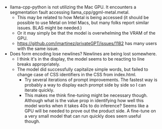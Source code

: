 - llama-cpp-python is not utilizing the Mac GPU. It encounters a segmentation fault accessing llama_cpp/ggml-metal.metal.
  - This may be related to how Metal is being accessed (it should be possible to use Metal on Intel Macs, but many folks report similar issues. BLAS might be needed.)
  - Or it may simply be that the model is overwhelming the VRAM of the GPU.
  - https://github.com/imartinez/privateGPT/issues/1182 has many users with the same issue.
- Does form encoding lose newlines? Newlines are being lost somewhere.
  - I think it's in the display, the model seems to be reacting to line breaks appropriately.
  - The model did successfully capitalize simple words, but failed to change case of CSS identifiers in the CSS from index.html.
    - Try several iterations of prompt improvements. The fastest way is probably a way to display each prompt side by side so I can iterate quickly.
    - This makes me think fine-tuning might be necessary though. Although what is the value prop in identifying how well this model works when it takes 40s to do inference? Seems like a GPU will be needed to prove out the product side. A fine-tune on a very small model that can run quickly does seem useful though.

